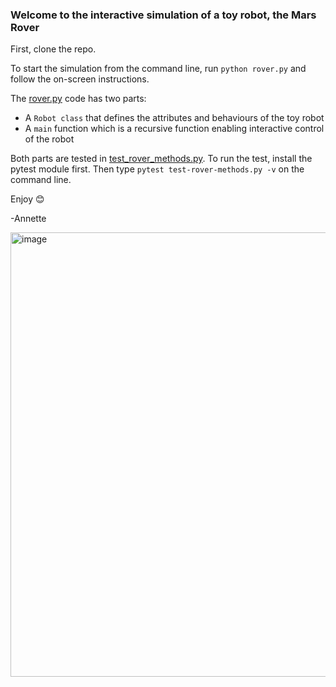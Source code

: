 ### Welcome to the interactive simulation of a toy robot, the Mars Rover

First, clone the repo.

To start the simulation from the command line, run `python rover.py` and follow the on-screen instructions.

The <ins>rover.py</ins> code has two parts:

- A `Robot class` that defines the attributes and behaviours of the toy robot 
- A `main` function which is a recursive function enabling interactive control of the robot

Both parts are tested in  <ins>test_rover_methods.py</ins>. To run the test, install the pytest module first. Then type `pytest test-rover-methods.py -v` on the command line.

Enjoy 😊

-Annette

<img width="711" alt="image" src="https://github.com/user-attachments/assets/a17b8ad4-eaa4-4f93-b44e-694745c4d847" />
